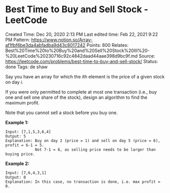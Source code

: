 # Best Time to Buy and Sell Stock - LeetCode

Created Time: Dec 20, 2020 2:13 PM
Last edited time: Feb 22, 2021 9:22 PM
Pattern: https://www.notion.so/Array-af1fbf6be3da4abfadba9d43c8017242
Points: 800
Relates: Best%20Time%20to%20Buy%20and%20Sell%20Stock%20III%20-%20LeetCode%20230716c92c4842daad44aae398d9bc9f.md
Source: https://leetcode.com/problems/best-time-to-buy-and-sell-stock/
Status: done
Tags: de shaw

Say you have an array for which the *i*th element is the price of a given stock on day *i*.

If you were only permitted to complete at most one transaction (i.e., buy one and sell one share of the stock), design an algorithm to find the maximum profit.

Note that you cannot sell a stock before you buy one.

**Example 1:**

```
Input: [7,1,5,3,6,4]
Output: 5
Explanation: Buy on day 2 (price = 1) and sell on day 5 (price = 6), profit = 6-1 = 5.
             Not 7-1 = 6, as selling price needs to be larger than buying price.

```

**Example 2:**

```
Input: [7,6,4,3,1]
Output: 0
Explanation: In this case, no transaction is done, i.e. max profit = 0.

```